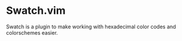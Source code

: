 # Swatch.vim

Swatch is a plugin to make working with hexadecimal color codes and colorschemes easier.


